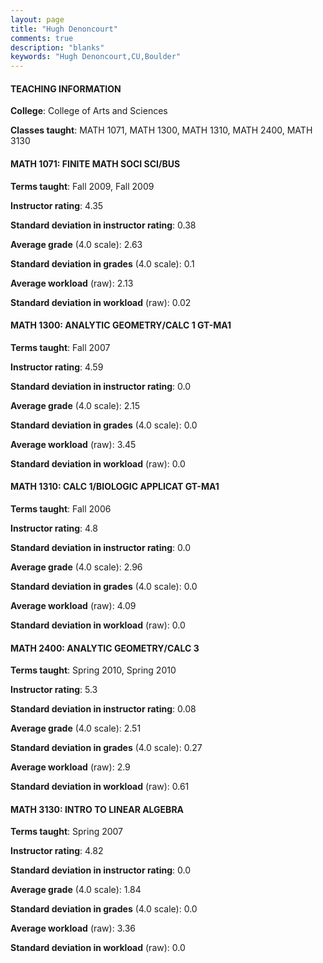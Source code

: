 ```yaml
---
layout: page
title: "Hugh Denoncourt" 
comments: true
description: "blanks"
keywords: "Hugh Denoncourt,CU,Boulder"
---
```

<head>
<script src="https://ajax.googleapis.com/ajax/libs/jquery/2.1.3/jquery.min.js"></script>
<script src="https://dl.dropboxusercontent.com/s/pc42nxpaw1ea4o9/highcharts.js?dl=0"></script>
<!-- <script src="../assets/js/highcharts.js"></script> -->
<style type="text/css">@font-face {
	font-family: "Bebas Neue";
	src: url(https://www.filehosting.org/file/details/544349/BebasNeue Regular.otf) format("opentype");
	}
	h1.Bebas { 
		font-family: "Bebas Neue", Verdana, Tahoma;
	}
</style>
</head>
	   
#### TEACHING INFORMATION

**College**: College of Arts and Sciences

**Classes taught**: MATH 1071, MATH 1300, MATH 1310, MATH 2400, MATH 3130

#### MATH 1071: FINITE MATH SOCI SCI/BUS

**Terms taught**: Fall 2009, Fall 2009

**Instructor rating**: 4.35

**Standard deviation in instructor rating**: 0.38

**Average grade** (4.0 scale): 2.63

**Standard deviation in grades** (4.0 scale): 0.1

**Average workload** (raw): 2.13

**Standard deviation in workload** (raw): 0.02

#### MATH 1300: ANALYTIC GEOMETRY/CALC 1 GT-MA1

**Terms taught**: Fall 2007

**Instructor rating**: 4.59

**Standard deviation in instructor rating**: 0.0

**Average grade** (4.0 scale): 2.15

**Standard deviation in grades** (4.0 scale): 0.0

**Average workload** (raw): 3.45

**Standard deviation in workload** (raw): 0.0

#### MATH 1310: CALC 1/BIOLOGIC APPLICAT GT-MA1

**Terms taught**: Fall 2006

**Instructor rating**: 4.8

**Standard deviation in instructor rating**: 0.0

**Average grade** (4.0 scale): 2.96

**Standard deviation in grades** (4.0 scale): 0.0

**Average workload** (raw): 4.09

**Standard deviation in workload** (raw): 0.0

#### MATH 2400: ANALYTIC GEOMETRY/CALC 3

**Terms taught**: Spring 2010, Spring 2010

**Instructor rating**: 5.3

**Standard deviation in instructor rating**: 0.08

**Average grade** (4.0 scale): 2.51

**Standard deviation in grades** (4.0 scale): 0.27

**Average workload** (raw): 2.9

**Standard deviation in workload** (raw): 0.61

#### MATH 3130: INTRO TO LINEAR ALGEBRA

**Terms taught**: Spring 2007

**Instructor rating**: 4.82

**Standard deviation in instructor rating**: 0.0

**Average grade** (4.0 scale): 1.84

**Standard deviation in grades** (4.0 scale): 0.0

**Average workload** (raw): 3.36

**Standard deviation in workload** (raw): 0.0

